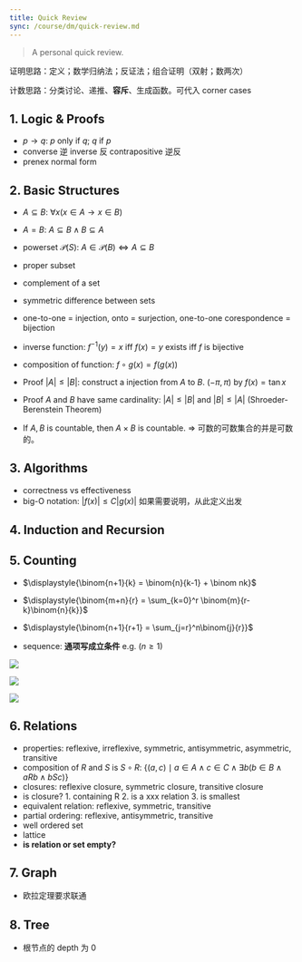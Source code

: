 ```yaml
---
title: Quick Review
sync: /course/dm/quick-review.md
---
```


> A personal quick review.

证明思路：定义；数学归纳法；反证法；组合证明（双射；数两次）

计数思路：分类讨论、递推、**容斥**、生成函数。可代入 corner cases

## 1. Logic & Proofs

- $p\rightarrow q$: $p$ only if $q$; $q$ if $p$
- converse 逆 inverse 反 contrapositive 逆反
- prenex normal form

## 2. Basic Structures

- $A\subseteq B$: $\forall x(x \in A\rightarrow x \in B)$
- $A = B$: $A\subseteq B \land B \subseteq A$
- powerset $\mathcal P(S)$: $A \in \mathcal P(B) \Leftrightarrow A \subseteq B$

- proper subset
- complement of a set
- symmetric difference between sets
- one-to-one = injection, onto = surjection, one-to-one corespondence = bijection
- inverse function: $f^{-1}(y)=x \text{ iff } f(x)=y$ exists iff $f$ is bijective
- composition of function: $f\circ g(x) = f(g(x))$

- Proof $|A| \le |B|$: construct a injection from $A$ to $B$. $(-\pi,\pi)$ by $f(x)=\tan x$
- Proof $A$ and $B$ have same cardinality: $|A| \leq |B|$ and $|B| \leq |A|$ (Shroeder-Berenstein Theorem)
- If $A,B$ is countable, then $A\times B$ is countable. $\Rightarrow$ 可数的可数集合的并是可数的。

## 3. Algorithms

- correctness vs effectiveness
- big-O notation: $|f(x)| \le C|g(x)|$ 如果需要说明，从此定义出发

## 4. Induction and Recursion

## 5. Counting

- $\displaystyle{\binom{n+1}{k} = \binom{n}{k-1} + \binom nk}$
- $\displaystyle{\binom{m+n}{r} = \sum_{k=0}^r \binom{m}{r-k}\binom{n}{k}}$
- $\displaystyle{\binom{n+1}{r+1} = \sum_{j=r}^n\binom{j}{r}}$

- sequence: **通项写成立条件** e.g. $(n\ge 1)$

![](https://static.memset0.cn/img/v6/2024/06/23/osC1RdBC.png)

![](https://static.memset0.cn/img/v6/2024/06/23/AwpFEi55.png)

![](https://static.memset0.cn/img/v6/2024/06/23/wb5HJopD.png)

## 6. Relations

- properties: reflexive, irreflexive, symmetric, antisymmetric, asymmetric, transitive
- composition of $R$ and $S$ is $S \circ R$: $\{(a,c)\mid a\in A \land c\in C \land \exists b(b\in B\land aRb \land bSc)\}$
- closures: reflexive closure, symmetric closure, transitive closure
- is closure? 1. containing R 2. is a xxx relation 3. is smallest
- equivalent relation: reflexive, symmetric, transitive
- partial ordering: reflexive, antisymmetric, transitive
- well ordered set
- lattice
- **is relation or set empty?**

## 7. Graph

- 欧拉定理要求联通

## 8. Tree

- 根节点的 depth 为 0
